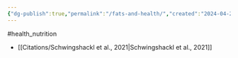 ```yaml
---
{"dg-publish":true,"permalink":"/fats-and-health/","created":"2024-04-22T12:57:36.000+01:00","updated":"2025-09-28T23:52:22.660+01:00"}
---
```


#health_nutrition 

- [[Citations/Schwingshackl et al., 2021\|Schwingshackl et al., 2021]]